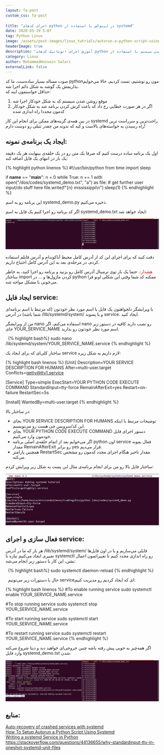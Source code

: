 ```yaml
---
layout: fa-post
custom_css: fa-post

title: "اجرای کدهای python در لینوکس با استفاده از systemd"
date: 2020-05-29 5:07
tag: Python Linux
image: /assets/post-images/linux_tutrials/autorun-a-python-script-using-systemd/python_systemd.png
headerImage: true
description: "آموزش اجرای اتوماتیک کدهای python هنگام روشن شدن سیستم با استفاده از systemd در لینوکس و اجرای مجدد اسکریپ python در صورت بروز خطا"
category: Linux
author: MohammadHossein Salari
externalLink: false
---
```



صوت مساله بسیار ساده‌ست، ما کد pythonمون رو نوشتیم، تست کردیم، حالا می‌خوایم بذاریمش یک گوشه به شکل دائم اجرا شه.  
حداقل خواستمون اینه که:

1. موقع روشن شدن سیستم کد به شکل خودکار اجرا شه  
2. اگر در هر صورت خطایی رخ داد که باعث کرش کردن برنامه شد به شکل خودکار کدمون مجددا راه اندازی شده

در بین همه‌ی گزینه‌های ممکن برای انجام این کار systemd راحت‌ترین و سرراست ترین راه رسیدن به خواسته‌های بالاست و کیه که ندونه من چقدر تنبلی رو دوست دارم!

## ایجاد یک برنامه‌ی نمونه:

اول یک برنامه ساده درست کنیم که صرفا یک متن رو در یک حلقه‌ی بینهایت هر یک دقیقه یک بار در انتهای یک فایل اضافه کنه:



{% highlight python linenos %}
#!/usr/bin/python
from time import sleep

if __name__ == "__main__":
    n = 0
    while True:
        n += 1
        with open("/dos/codes/systemd_demo.txt", "a") as file:
            # get further user input/do stuff here
            file.write(f"{n} mississippi\n")
        sleep(1)
{% endhighlight %}

این برنامه رو به اسم systemd_demo.py ذخیره می‌کنیم.

اگر کد برنامه رو اجرا کنیم یک فایل به اسم systemd_demo.txt ایجاد خواهد شد:

![systemd tail](/assets/post-images/linux_tutrials/autorun-a-python-script-using-systemd/systemd_tail.png)

دقت کنید که برای اجرای این کد از آدرس کامل محیط آناکوندام و آدرس فایلم استفاده کردم، در مرحله‌ی بعد به این آدرس کامل احتیاج داریم.

<span style="color:red">هشدار:</span>. حتما یک بار توی ترمینال آدرس کامل رو بزنید و برنامه رو اجرا کنید، به خاطر ساختار import کردن ماژول‌ها و … در python ممکنه کد شما وقتی این شکلی اونو فرا می‌خونی با مشکل مواجه شه.


## ایجاد فایل service:

با ویرایشگر دلخواهتون یک فایل با اسم مورد نظر خودتون (که مرتبط با اسم برنامه‌ای شما باشه) در آدرس /lib/systemd/system/ و با پسوند
service. ایجاد کنید.

من از ویرایشگر nano استفاده می‌کنم، اگر nano رو نصب دارید کافیه در دستور زیر جای YOUR_SERVICE_NAME اسم مورد نظر خودتون رو بذارید.

&nbsp;
{% highlight bash%}
sudo nano /lib/systemd/system/YOUR_SERVICE_NAME.service
{% endhighlight %}
&nbsp;

ساختار کلی‌ای که برای ایجاد یک service لازم داریم به شکل زیره:


{% highlight bash linenos %}
[Unit]
Description=YOUR SERVICE DESCRIPTION FOR HUMANS
After=multi-user.target
Conflicts=getty@tty1.service

[Service]
Type=simple
ExecStart=YOUR PYTHON CODE EXECUTE COMMAND
StandardInput=tty-force
RemainAfterExit=yes
Restart=on-failure
RestartSec=5s

[Install]
WantedBy=multi-user.target
{% endhighlight %}



در ساختار بالا:

 - بجای YOUR SERVICE DESCRIPTION FOR HUMANS توضیحات مرتبط با اینکه این کد/سرویس چی هست رو می‌نویسیم.
 -  بجای YOUR PYTHON CODE EXECUTE COMMAND دستور اجرای فایل خودمون وارد می‌کنیم.
 - اگر می‌خوایم بعد از اتمام حلقه‌ی اصلی برنامه python اون service فعال بمونه مقدار RemainAfterExit رو برابر yes قرار می‌دیم.
 -  همچنین پارامتر RestartSec مقدار تاخیر هنگام اجرای مجدد کدمون رو مشخص می‌کنه.

ساختار فایل بالا رو من برای انجام برنامه‌ی مثال این پست به شکل زیر ویرایش کردم:


![systemd demo service-1](/assets/post-images/linux_tutrials/autorun-a-python-script-using-systemd/systemd_demo_service-1.png)

## فعال سازی و اجرای service:

هر بار که ما در آدرس /lib/systemd/system/ فایلی می‌سازیم و یا در اون فایل‌ها تغییری ایجاد می‌کنیم نیازه تا systemctl رو راه اندازی مجدد کنیم تا تغییراتمون اعمال بشن، این کار با دستور زیر انجام می‌شه:

&nbsp;
{% highlight bash%}
sudo systemctl daemon-reload
{% endhighlight %}

&nbsp;
حال با دستورات زیر می‌تونیم serviceای که ایجاد کردیم رو مدیریت کنیم:



{% highlight bash linenos %}
#To enable running service
sudo systemctl enable YOUR_SERVICE_NAME.service

#To stop running service
sudo systemctl stop YOUR_SERVICE_NAME.service

#To start running service
sudo systemctl start YOUR_SERVICE_NAME.service

#To restart running service
sudo systemctl restart YOUR_SERVICE_NAME.service
{% endhighlight %}

اگر همه‌چیز به خوبی پیش رفته باشه چنین خروجی‌ای خواهید دید و دیتا شروع می‌کنه وارد فایل systemd_demo.txt شدن.


![sysemd status](/assets/post-images/linux_tutrials/autorun-a-python-script-using-systemd/sysemd_status.png)

## منابع:

<div dir="ltr">

<a href="https://singlebrook.com/2017/10/23/auto-restart-crashed-service-systemd/">Auto-recovery of crashed services with systemd</a><br>
<a href="https://tecadmin.net/setup-autorun-python-script-using-systemd/">How To Setup Autorun a Python Script Using Systemd</a><br>
<a href="https://github.com/torfsen/python-systemd-tutorial">Writing a systemd Service in Python</a><br>
<a href="https://stackoverflow.com/questions/44136655/why-standardinput-tty-in-oneshot-systemd-unit-files">https://stackoverflow.com/questions/44136655/why-standardinput-tty-in-oneshot-systemd-unit-files</a><br>

</div>
